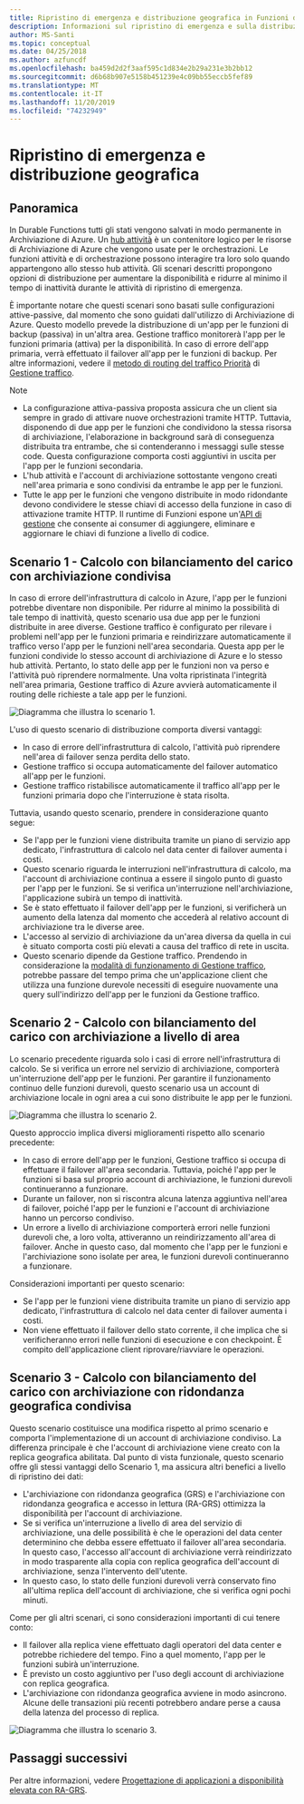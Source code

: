 ```yaml
---
title: Ripristino di emergenza e distribuzione geografica in Funzioni durevoli - Azure
description: Informazioni sul ripristino di emergenza e sulla distribuzione geografica in Funzioni durevoli.
author: MS-Santi
ms.topic: conceptual
ms.date: 04/25/2018
ms.author: azfuncdf
ms.openlocfilehash: ba459d2d2f3aaf595c1d834e2b29a231e3b2bb12
ms.sourcegitcommit: d6b68b907e5158b451239e4c09bb55eccb5fef89
ms.translationtype: MT
ms.contentlocale: it-IT
ms.lasthandoff: 11/20/2019
ms.locfileid: "74232949"
---
```

# <a name="disaster-recovery-and-geo-distribution"></a>Ripristino di emergenza e distribuzione geografica

## <a name="overview"></a>Panoramica

In Durable Functions tutti gli stati vengono salvati in modo permanente in Archiviazione di Azure. Un [hub attività](durable-functions-task-hubs.md) è un contenitore logico per le risorse di Archiviazione di Azure che vengono usate per le orchestrazioni. Le funzioni attività e di orchestrazione possono interagire tra loro solo quando appartengono allo stesso hub attività.
Gli scenari descritti propongono opzioni di distribuzione per aumentare la disponibilità e ridurre al minimo il tempo di inattività durante le attività di ripristino di emergenza.

È importante notare che questi scenari sono basati sulle configurazioni attive-passive, dal momento che sono guidati dall'utilizzo di Archiviazione di Azure. Questo modello prevede la distribuzione di un'app per le funzioni di backup (passiva) in un'altra area. Gestione traffico monitorerà l'app per le funzioni primaria (attiva) per la disponibilità. In caso di errore dell'app primaria, verrà effettuato il failover all'app per le funzioni di backup. Per altre informazioni, vedere il [metodo di routing del traffico Priorità](../../traffic-manager/traffic-manager-routing-methods.md#priority-traffic-routing-method) di [Gestione traffico](https://azure.microsoft.com/services/traffic-manager/).

>[!NOTE]
>
> - La configurazione attiva-passiva proposta assicura che un client sia sempre in grado di attivare nuove orchestrazioni tramite HTTP. Tuttavia, disponendo di due app per le funzioni che condividono la stessa risorsa di archiviazione, l'elaborazione in background sarà di conseguenza distribuita tra entrambe, che si contenderanno i messaggi sulle stesse code. Questa configurazione comporta costi aggiuntivi in uscita per l'app per le funzioni secondaria.
> - L'hub attività e l'account di archiviazione sottostante vengono creati nell'area primaria e sono condivisi da entrambe le app per le funzioni.
> - Tutte le app per le funzioni che vengono distribuite in modo ridondante devono condividere le stesse chiavi di accesso della funzione in caso di attivazione tramite HTTP. Il runtime di Funzioni espone un'[API di gestione](https://github.com/Azure/azure-functions-host/wiki/Key-management-API) che consente ai consumer di aggiungere, eliminare e aggiornare le chiavi di funzione a livello di codice.

## <a name="scenario-1---load-balanced-compute-with-shared-storage"></a>Scenario 1 - Calcolo con bilanciamento del carico con archiviazione condivisa

In caso di errore dell'infrastruttura di calcolo in Azure, l'app per le funzioni potrebbe diventare non disponibile. Per ridurre al minimo la possibilità di tale tempo di inattività, questo scenario usa due app per le funzioni distribuite in aree diverse.
Gestione traffico è configurato per rilevare i problemi nell'app per le funzioni primaria e reindirizzare automaticamente il traffico verso l'app per le funzioni nell'area secondaria. Questa app per le funzioni condivide lo stesso account di archiviazione di Azure e lo stesso hub attività. Pertanto, lo stato delle app per le funzioni non va perso e l'attività può riprendere normalmente. Una volta ripristinata l'integrità nell'area primaria, Gestione traffico di Azure avvierà automaticamente il routing delle richieste a tale app per le funzioni.

![Diagramma che illustra lo scenario 1.](./media/durable-functions-disaster-recovery-geo-distribution/durable-functions-geo-scenario01.png)

L'uso di questo scenario di distribuzione comporta diversi vantaggi:

- In caso di errore dell'infrastruttura di calcolo, l'attività può riprendere nell'area di failover senza perdita dello stato.
- Gestione traffico si occupa automaticamente del failover automatico all'app per le funzioni.
- Gestione traffico ristabilisce automaticamente il traffico all'app per le funzioni primaria dopo che l'interruzione è stata risolta.

Tuttavia, usando questo scenario, prendere in considerazione quanto segue:

- Se l'app per le funzioni viene distribuita tramite un piano di servizio app dedicato, l'infrastruttura di calcolo nel data center di failover aumenta i costi.
- Questo scenario riguarda le interruzioni nell'infrastruttura di calcolo, ma l'account di archiviazione continua a essere il singolo punto di guasto per l'app per le funzioni. Se si verifica un'interruzione nell'archiviazione, l'applicazione subirà un tempo di inattività.
- Se è stato effettuato il failover dell'app per le funzioni, si verificherà un aumento della latenza dal momento che accederà al relativo account di archiviazione tra le diverse aree.
- L'accesso al servizio di archiviazione da un'area diversa da quella in cui è situato comporta costi più elevati a causa del traffico di rete in uscita.
- Questo scenario dipende da Gestione traffico. Prendendo in considerazione la [modalità di funzionamento di Gestione traffico](../../traffic-manager/traffic-manager-how-it-works.md), potrebbe passare del tempo prima che un'applicazione client che utilizza una funzione durevole necessiti di eseguire nuovamente una query sull'indirizzo dell'app per le funzioni da Gestione traffico.

## <a name="scenario-2---load-balanced-compute-with-regional-storage"></a>Scenario 2 - Calcolo con bilanciamento del carico con archiviazione a livello di area

Lo scenario precedente riguarda solo i casi di errore nell'infrastruttura di calcolo. Se si verifica un errore nel servizio di archiviazione, comporterà un'interruzione dell'app per le funzioni.
Per garantire il funzionamento continuo delle funzioni durevoli, questo scenario usa un account di archiviazione locale in ogni area a cui sono distribuite le app per le funzioni.

![Diagramma che illustra lo scenario 2.](./media/durable-functions-disaster-recovery-geo-distribution/durable-functions-geo-scenario02.png)

Questo approccio implica diversi miglioramenti rispetto allo scenario precedente:

- In caso di errore dell'app per le funzioni, Gestione traffico si occupa di effettuare il failover all'area secondaria. Tuttavia, poiché l'app per le funzioni si basa sul proprio account di archiviazione, le funzioni durevoli continueranno a funzionare.
- Durante un failover, non si riscontra alcuna latenza aggiuntiva nell'area di failover, poiché l'app per le funzioni e l'account di archiviazione hanno un percorso condiviso.
- Un errore a livello di archiviazione comporterà errori nelle funzioni durevoli che, a loro volta, attiveranno un reindirizzamento all'area di failover. Anche in questo caso, dal momento che l'app per le funzioni e l'archiviazione sono isolate per area, le funzioni durevoli continueranno a funzionare.

Considerazioni importanti per questo scenario:

- Se l'app per le funzioni viene distribuita tramite un piano di servizio app dedicato, l'infrastruttura di calcolo nel data center di failover aumenta i costi.
- Non viene effettuato il failover dello stato corrente, il che implica che si verificheranno errori nelle funzioni di esecuzione e con checkpoint. È compito dell'applicazione client riprovare/riavviare le operazioni.

## <a name="scenario-3---load-balanced-compute-with-grs-shared-storage"></a>Scenario 3 - Calcolo con bilanciamento del carico con archiviazione con ridondanza geografica condivisa

Questo scenario costituisce una modifica rispetto al primo scenario e comporta l'implementazione di un account di archiviazione condiviso. La differenza principale è che l'account di archiviazione viene creato con la replica geografica abilitata.
Dal punto di vista funzionale, questo scenario offre gli stessi vantaggi dello Scenario 1, ma assicura altri benefici a livello di ripristino dei dati:

- L'archiviazione con ridondanza geografica (GRS) e l'archiviazione con ridondanza geografica e accesso in lettura (RA-GRS) ottimizza la disponibilità per l'account di archiviazione.
- Se si verifica un'interruzione a livello di area del servizio di archiviazione, una delle possibilità è che le operazioni del data center determinino che debba essere effettuato il failover all'area secondaria. In questo caso, l'accesso all'account di archiviazione verrà reindirizzato in modo trasparente alla copia con replica geografica dell'account di archiviazione, senza l'intervento dell'utente.
- In questo caso, lo stato delle funzioni durevoli verrà conservato fino all'ultima replica dell'account di archiviazione, che si verifica ogni pochi minuti.

Come per gli altri scenari, ci sono considerazioni importanti di cui tenere conto:

- Il failover alla replica viene effettuato dagli operatori del data center e potrebbe richiedere del tempo. Fino a quel momento, l'app per le funzioni subirà un'interruzione.
- È previsto un costo aggiuntivo per l'uso degli account di archiviazione con replica geografica.
- L'archiviazione con ridondanza geografica avviene in modo asincrono. Alcune delle transazioni più recenti potrebbero andare perse a causa della latenza del processo di replica.

![Diagramma che illustra lo scenario 3.](./media/durable-functions-disaster-recovery-geo-distribution/durable-functions-geo-scenario03.png)

## <a name="next-steps"></a>Passaggi successivi

Per altre informazioni, vedere [Progettazione di applicazioni a disponibilità elevata con RA-GRS](../../storage/common/storage-designing-ha-apps-with-ragrs.md).
